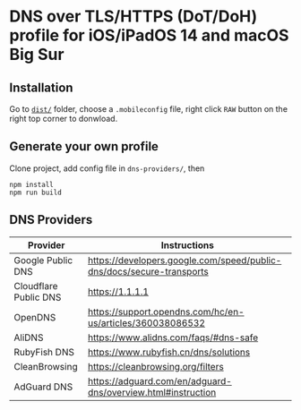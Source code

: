 # DNS over TLS/HTTPS (DoT/DoH) profile for iOS/iPadOS 14 and macOS Big Sur

## Installation

Go to [`dist/`](./dist) folder, choose a `.mobileconfig` file, right click `RAW` button on the right top corner to donwload.

## Generate your own profile

Clone project, add config file in `dns-providers/`, then

```shell
npm install
npm run build
```

## DNS Providers

| Provider | Instructions |
|---|---|
| Google Public DNS | https://developers.google.com/speed/public-dns/docs/secure-transports |
| Cloudflare Public DNS | https://1.1.1.1 |
| OpenDNS | https://support.opendns.com/hc/en-us/articles/360038086532 |
| AliDNS | https://www.alidns.com/faqs/#dns-safe |
| RubyFish DNS | https://www.rubyfish.cn/dns/solutions |
| CleanBrowsing | https://cleanbrowsing.org/filters |
| AdGuard DNS | https://adguard.com/en/adguard-dns/overview.html#instruction |
